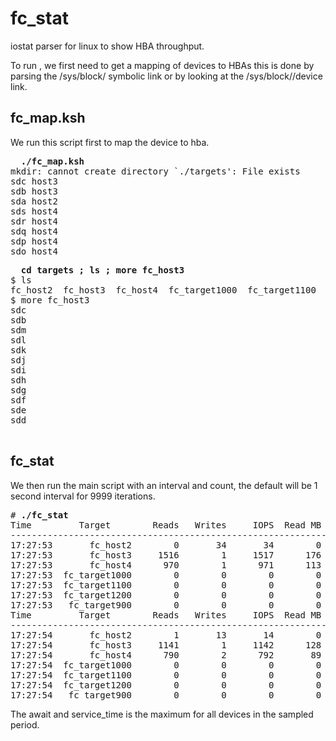 # fc_stat
iostat parser for linux to show HBA throughput. 

To run , we first need to get a mapping of devices to HBAs this is done by parsing the /sys/block/<dev> symbolic link or by looking at the /sys/block/<dev>/device link.

## fc_map.ksh 

We run this script first to map the device to hba.

<pre> <b> ./fc_map.ksh </b>
mkdir: cannot create directory `./targets': File exists
sdc host3
sdb host3
sda host2
sds host4
sdr host4
sdq host4
sdp host4
sdo host4
</pre>

<pre> <b> cd targets ; ls ; more fc_host3 </b> 
$ ls
fc_host2  fc_host3  fc_host4  fc_target1000  fc_target1100  fc_target1200  fc_target900
$ more fc_host3
sdc
sdb
sdm
sdl
sdk
sdj
sdi
sdh
sdg
sdf
sde
sdd

</pre>

## fc_stat

We then run the main script with an interval and count, the default will be 1 second interval for 9999 iterations. 

<pre># <b>./fc_stat</b> 
Time         Target        Reads   Writes     IOPS  Read MB Write MB   Tot MB Max Await  Max Svc
-------------------------------------------------------------------------------------------------
17:27:53       fc_host2        0       34       34        0        1        1     1.71     1.38
17:27:53       fc_host3     1516        1     1517      176        0      176     1.46     1.08
17:27:53       fc_host4      970        1      971      113        0      113     1.16     0.95
17:27:53  fc_target1000        0        0        0        0        0        0     0.00     0.00
17:27:53  fc_target1100        0        0        0        0        0        0     0.00     0.00
17:27:53  fc_target1200        0        0        0        0        0        0     0.00     0.00
17:27:53   fc_target900        0        0        0        0        0        0     0.00     0.00
Time         Target        Reads   Writes     IOPS  Read MB Write MB   Tot MB Max Await  Max Svc
-------------------------------------------------------------------------------------------------
17:27:54       fc_host2        1       13       14        0        0        0     1.71     1.71
17:27:54       fc_host3     1141        1     1142      128        0      128     1.77     1.46
17:27:54       fc_host4      790        2      792       89        0       89     1.96     1.52
17:27:54  fc_target1000        0        0        0        0        0        0     0.00     0.00
17:27:54  fc_target1100        0        0        0        0        0        0     0.00     0.00
17:27:54  fc_target1200        0        0        0        0        0        0     0.00     0.00
17:27:54   fc_target900        0        0        0        0        0        0     0.00     0.00
</pre>

The await and service_time is the maximum for all devices in the sampled period.
